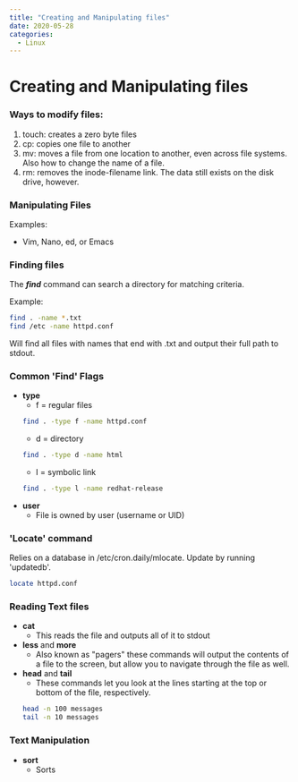 ```yaml
---
title: "Creating and Manipulating files"
date: 2020-05-28
categories:
  - Linux
---
```


# Creating and Manipulating files

### Ways to modify files:

1. touch: creates a zero byte files
1. cp: copies one file to another
1. mv: moves a file from one location to another, even across file systems. Also how to change the name of a file.
1. rm: removes the inode-filename link. The data still exists on the disk drive, however.

### Manipulating Files

Examples:
 - Vim, Nano, ed, or Emacs

### Finding files

The ***find*** command can search a directory for matching criteria.

Example:
```bash
find . -name *.txt
find /etc -name httpd.conf
```
Will find all files with names that end with .txt and output their full path to stdout.

### Common 'Find' Flags

- **type**
  - f = regular files
  ```bash
  find . -type f -name httpd.conf
  ```
  - d = directory
  ```bash
  find . -type d -name html
  ```
  - I = symbolic link
  ```bash
  find . -type l -name redhat-release
  ```
- **user**
  - File is owned by user (username or UID)

### 'Locate' command
Relies on a database in /etc/cron.daily/mlocate. Update by running 'updatedb'.

```bash
locate httpd.conf
```
### Reading Text files

- **cat**
  - This reads the file and outputs all of it to stdout
- **less** and **more**
  - Also known as "pagers" these commands will output the contents of a file to the screen, but allow you to navigate through the file as well.
- **head** and **tail**
  - These commands let you look at the lines starting at the top or bottom of the file, respectively.
  ```bash
  head -n 100 messages
  tail -n 10 messages
  ```
### Text Manipulation

- **sort**
  - Sorts
